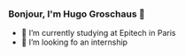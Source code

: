 ### Bonjour, I'm Hugo Groschaus 👋

- 🔭 I’m currently studying at Epitech in Paris
- 👯 I’m looking fo an internship

